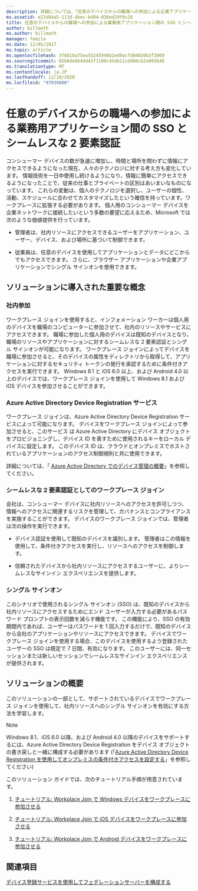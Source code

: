```yaml
---
description: 詳細については、「任意のデバイスからの職場への参加による企業アプリケーション間での SSO とシームレスな2要素認証」を参照してください。
ms.assetid: e22d84a5-113d-4bec-b484-036ed29f0c28
title: 任意のデバイスからの職場への参加による業務用アプリケーション間の SSO とシームレスな 2 要素認証
author: billmath
ms.author: billmath
manager: femila
ms.date: 12/05/2017
ms.topic: article
ms.openlocfilehash: 3f681ba75ea55245948b1ed9acfd84830b3f3909
ms.sourcegitcommit: 65b6de6b44d41f1180c45db11cdd60cb2a093b46
ms.translationtype: MT
ms.contentlocale: ja-JP
ms.lasthandoff: 12/10/2020
ms.locfileid: "97039800"
---
```

# <a name="join-to-workplace-from-any-device-for-sso-and-seamless-second-factor-authentication-across-company-applications"></a>任意のデバイスからの職場への参加による業務用アプリケーション間の SSO とシームレスな 2 要素認証



コンシューマー デバイスの数が急速に増加し、時間と場所を問わずに情報にアクセスできるようになった現在、人々のテクノロジに対する考え方も変化しています。 情報技術を一日中使用し続けるようになり、情報に簡単にアクセスできるようになったことで、従来の仕事とプライベートの区別はあいまいなものになっています。 これらの変動は、個人のテクノロジを選択し、ユーザーの個性、活動、スケジュールに合わせてカスタマイズしたという確信を持っています。ワークプレースに拡張する必要があります。 個人用のコンシューマー デバイスを企業ネットワークに接続したいという多数の要望に応えるため、Microsoft では次のような価値提供を行っています。

-   管理者は、社内リソースにアクセスできるユーザーをアプリケーション、ユーザー、デバイス、および場所に基づいて制御できます。

-   従業員は、任意のデバイスを使用してアプリケーションとデータにどこからでもアクセスできます。 さらに、ブラウザー アプリケーションや企業アプリケーションでシングル サインオンを使用できます。

## <a name="key-concepts-introduced-in-the-solution"></a>ソリューションに導入された重要な概念

### <a name="workplace-join"></a>社内参加
ワークプレース ジョインを使用すると、インフォメーション ワーカーは個人用のデバイスを職場のコンピューターに参加させて、社内のリソースやサービスにアクセスできます。 職場に参加した個人用のデバイスは既知のデバイスとなり、職場のリソースやアプリケーションに対するシームレスな 2 要素認証とシングル サインオンが可能になります。 ワークプレース ジョインによってデバイスを職場に参加させると、そのデバイスの属性をディレクトリから取得して、アプリケーションに対するセキュリティ トークンの発行を承認するために条件付きアクセスを実行できます。 Windows 8.1 と iOS 6.0 以上、および Android 4.0 以上のデバイスでは、ワークプレース ジョインを使用して Windows 8.1 および iOS デバイスを参加させることができます。

### <a name="azure-active-directory-device-registration-service"></a><a name="BKMK_DRS"></a>Azure Active Directory Device Registration サービス
ワークプレース ジョインは、Azure Active Directory Device Registration サービスによって可能になります。 デバイスをワークプレース ジョインによって参加させると、このサービス は Azure Active Directory にデバイス オブジェクトをプロビジョニングし、デバイス ID を表すために使用されるキーをローカル デバイスに設定します。 このデバイス ID は、クラウドとオンプレミスでホストされているアプリケーションのアクセス制御規則と共に使用できます。

詳細については、「 [Azure Active Directory でのデバイス管理の概要](/azure/active-directory/device-management-introduction)」を参照してください。

### <a name="workplace-join-as-a-seamless-second-factor-authentication"></a>シームレスな 2 要素認証としてのワークプレース ジョイン
会社は、コンシューマー デバイスに社内リソースへのアクセスを許可しつつ、情報へのアクセスに関連するリスクを管理して、ガバナンスとコンプライアンスを実施することができます。 デバイスのワークプレース ジョインでは、管理者は次の操作を実行できます。

-   デバイス認証を使用して既知のデバイスを識別します。 管理者はこの情報を使用して、条件付きアクセスを実行し、リソースへのアクセスを制御します。

-   信頼されたデバイスから社内リソースにアクセスするユーザーに、よりシームレスなサインイン エクスペリエンスを提供します。

### <a name="single-sign-on"></a>シングル サインオン
このシナリオで使用されるシングル サインオン (SSO) は、既知のデバイスから社内リソースにアクセスするためにエンド ユーザーが入力する必要があるパスワード プロンプトの表示回数を減らす機能です。 この機能により、SSO の有効期間内であれば、ユーザーはパスワードを 1 回入力するだけで、既知のデバイスから会社のアプリケーションやリソースにアクセスできます。 デバイスでワークプレース ジョインを使用する場合、このデバイスを使用するよう登録されたユーザーの SSO は既定で 7 日間、有効になります。 このユーザーには、同一セッションまたは新しいセッションでシームレスなサインイン エクスペリエンスが提供されます。

## <a name="solution-overview"></a>ソリューションの概要
このソリューションの一部として、サポートされているデバイスでワークプレース ジョインを使用して、社内リソースへのシングル サインオンを有効にする方法を学習します。

> [!NOTE]
> Windows 8.1、iOS 6.0 以降、および Android 4.0 以降のデバイスをサポートするには、Azure Active Directory Device Registration をデバイス オブジェクトの書き戻しと一緒に構成する必要があります (「[Azure Active Directory Device Registration を使用してオンプレミスの条件付きアクセスを設定する](/previous-versions/azure/dn788908(v=azure.100))」を参照してください)

このソリューション ガイドでは、次のチュートリアル手順が用意されています。

1.  [チュートリアル: Workplace Join で Windows デバイスをワークプレースに参加させる](../../ad-fs/operations/Walkthrough--Workplace-Join-with-a-Windows-Device.md)

2.  [チュートリアル: Workplace Join で iOS デバイスをワークプレースに参加させる](../../ad-fs/operations/Walkthrough--Workplace-Join-with-an-iOS-Device.md)

3.  [チュートリアル: Workplace Join で Android デバイスをワークプレースに参加させる](../../ad-fs/operations/walkthrough--workplace-join-to-an-android-device.md)

## <a name="see-also"></a>関連項目
[デバイス登録サービスを使用してフェデレーションサーバーを構成する](../deployment/configure-a-federation-server-with-device-registration-service.md)
